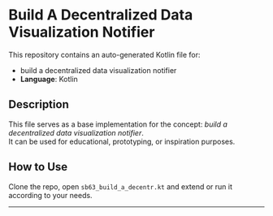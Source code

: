 # Build A Decentralized Data Visualization Notifier

This repository contains an auto-generated Kotlin file for:

- build a decentralized data visualization notifier
- **Language**: Kotlin

## Description

This file serves as a base implementation for the concept: *build a decentralized data visualization notifier*.  
It can be used for educational, prototyping, or inspiration purposes.

## How to Use

Clone the repo, open `sb63_build_a_decentr.kt` and extend or run it according to your needs.

---


